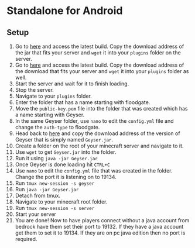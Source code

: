 # Standalone for Android
## Setup
1. Go to [here](https://ci.nukkitx.com/job/GeyserMC/job/Geyser/job/master/) and access the latest build. Copy the download address of the jar that fits your server and `wget` it into your `plugins` folder on the server. 
2. Go to [here](https://ci.nukkitx.com/job/GeyserMC/job/Floodgate/job/development/) and access the latest build. Copy the download address of the download that fits your server and `wget` it into your `plugins` folder as well.  
3. Start the server and wait for it to finish loading. 
4. Stop the server.  
5. Navigate to your `plugins` folder. 
6. Enter the folder that has a name starting with floodgate. 
7. Move the `public-key.pem` file into the folder that was created which has a name starting with Geyser. 
8. In the same Geyser folder, use `nano` to edit the `config.yml` file and change the `auth-type` to floodgate. 
9. Head back to [here](https://ci.nukkitx.com/job/GeyserMC/job/Geyser/job/master/) and copy the download address of the version of Geyser that is simply named `Geyser.jar`. 
10. Create a folder on the root of your minecraft server and navigate to it. 
11. Use `wget` to get `Geyser.jar` into the folder. 
12. Run it using `java -jar Geyser.jar` 
13. Once Geyser is done loading hit `CTRL+C `
14. Use `nano` to edit the `config.yml` file that was created in the folder. Change the port it is listening on to 19134. 
15. Run `tmux new-session -s geyser` 
16. Run `java -jar Geyser.jar` 
17. Detach from tmux.  
18. Navigate to your minecraft root folder. 
19. Run `tmux new-session -s server` 
20. Start your server 
21. You are done! Now to have players connect without a java account from bedrock have them set their port to 19132. If they have a java account get them to set it to 19134. If they are on pc java edition then no port is required.